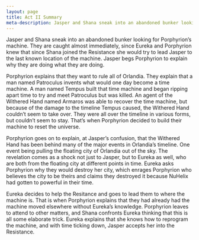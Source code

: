 ```yaml
---
layout: page
title: Act II Summary
meta-description: Jasper and Shana sneak into an abandoned bunker looking for Porphyrion’s machine. They are caught almost immediately...
---
```


Jasper and Shana sneak into an abandoned bunker looking for Porphyrion’s machine. They are caught almost immediately, since Eureka and Porphyrion knew that since Shana joined the Resistance she would try to lead Jasper to the last known location of the machine. Jasper begs Porphyrion to explain why they are doing what they are doing. 

Porphyrion explains that they want to rule all of Orlandia. They explain that a man named Patroculus invents what would one day become a time machine. A man named Tempus built that time machine and began ripping apart time to try and meet Patroculus but was killed. An agent of the Withered Hand named Armaros was able to recover the time machine, but because of the damage to the timeline Tempus caused, the Withered Hand couldn’t seem to take over. They were all over the timeline in various forms, but couldn’t seem to stay. That’s when Porphyrion decided to build their machine to reset the universe.

Porphyrion goes on to explain, at Jasper’s confusion, that the Withered Hand has been behind many of the major events in Orlandia’s timeline. One event being pulling the floating city of Orlandia out of the sky. The revelation comes as a shock not just to Jasper, but to Eureka as well, who are both from the floating city at different points in time. Eureka asks Porphyrion why they would destroy her city, which enrages Porphyrion who believes the city to be theirs and claims they destroyed it because NuHelix had gotten to powerful in their time.

Eureka decides to help the Resitance and goes to lead them to where the machine is. That is when Porphyrion explains that they had already had the machine moved elsewhere without Eureka’s knowledge. Porphyrion leaves to attend to other matters, and Shana confronts Eureka thinking that this is all some elaborate trick. Eureka explains that she knows how to reprogram the machine, and with time ticking down, Jasper accepts her into the Resistance.
